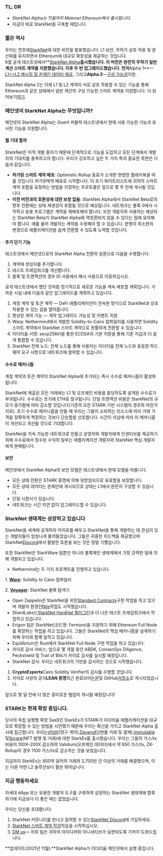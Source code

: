 ### TL; DR

* *StarkNet Alpha는 11월까지 Mainnet Ethereum에서 출시됩니다.*
* 지금이 바로 StarkNet을 구축할 때입니다.

### 짧은 역사

우리는 연초에[StarkNet](https://starkware.co/product/starknet/)에 대한 비전을 발표했습니다. L1 보안, 무허가 상호 작용 및 분산화를 유지하면서 Ethereum에 대규모 확장성을 제공하는 것입니다.\
6월 공개 테스트넷에서**[StarkNet Alpha](https://medium.com/starkware/starknet-planets-alpha-on-ropsten-e7494929cb95)**출시했습니다. 이 버전은 완전히 무허가 일반 계산 스마트 계약을 지원했습니다. 이후 두 번 업그레이드했습니다. 먼저**Alpha 1**—[L1<>L2 메시징 및 온체인 데이터 제공](https://medium.com/starkware/starknet-alpha-1-90c3348cca4f), 그리고**Alpha 2**—[구성 가능성](https://medium.com/starkware/starknet-alpha-2-4aa116f0ecfc)지원.

StarkNet Alpha 2는 이제 L1 및 L2 계약이 서로 상호 작용할 수 있는 기능을 통해 Ethereum과 같은 상태에서 일반 계산의 구성 가능한 스마트 계약을 지원합니다. 더 읽어보기[여기](https://www.cairo-lang.org/docs/hello_starknet/index.html).

### 메인넷의 StarkNet Alpha는 무엇입니까?

메인넷의 StarkNet Alpha는 Goerli 퍼블릭 테스트넷에서 현재 사용 가능한 기능과 유사한 기능을 지원합니다.

#### **뭘 기대 할까**

StarkNet은 아직 개발 중이기 때문에 단계적으로 기능을 도입하고 모든 단계에서 개발자의 기대치를 충족하고자 합니다. 우리가 강조하고 싶은 두 가지 특히 중요한 측면은 다음과 같습니다.

* **허가된 스마트 계약 배포**: Optimistic Rollup 동료가 소개한 현명한 플레이북을 따를 것입니다.*허가된*계약 배포로 시작합니다. 이 초기 화이트리스트에 귀하의 스마트 계약 포함을 요청하는 방법을 지정하는 프로토콜은 앞으로 몇 주 안에 게시될 것입니다.
* **이전 버전과의 호환성에 대한 보장 없음**: StarkNet Alpha에서 StarkNet Beta로의 향후 전환에는 상태 재생성이 포함될 것으로 예상됩니다. 네트워크는 블록 0에서 시작하고 응용 프로그램은 계약을 재배포해야 합니다. 또한 개발자와 사용자는 예상되는 StarkNet Beta가 StarkNet Alpha와 역호환되지 않을 수 있다는 점에 유의해야 합니다. 예를 들어 개발자는 계약을 수정해야 할 수 있습니다. 분명히 최소한의 변경으로 애플리케이션을 쉽게 전환할 수 있도록 노력할 것입니다.

#### 추가 단기 기능

테스트넷에서 메인넷으로의 StarkNet Alpha 전환의 일환으로 다음을 수행합니다.

1. 계약에 생성자를 추가합니다.
2. 테스트 프레임워크를 개선합니다.
3. 블록 및 트랜잭션의 경우 ID 사용에서 해시 사용으로 이동하십시오.

공개 테스트넷에서 했던 것처럼 정기적으로 새로운 기능을 계속 배포할 계획입니다. 가까운 시일 내에 다음과 같은 업그레이드를 계획하고 있습니다.

1. 계정 계약 및 토큰 계약 — DeFi 애플리케이션이 친숙한 방식으로 StarkNet과 상호 작용할 수 있는 길을 열어줍니다.
2. 향상된 계약 기능 — 계약 업그레이드 가능성 및 이벤트 지원.
3. Warp: Nethermind에서 개발한 Solidity-to-Cairo 컴파일러를 사용하면 Solidity 스마트 계약에서 StarkNet 스마트 계약으로 원활하게 전환할 수 있습니다.
4. 이더리움 서명: secp256k1을 통한 ECDSA의 기본 지원을 통해 기존 지갑과 더 쉽게 통합할 수 있습니다.
5. StarkNet 전체 노드: 전체 노드를 통해 사용자는 이더리움 전체 노드와 동등한 하드웨어 요구 사항으로 네트워크에 참여할 수 있습니다.

#### 수수료 메커니즘

계정 계약과 토큰 계약이 StarkNet Alpha에 추가되는 즉시 수수료 메커니즘이 활성화됩니다.

StarkNet에 제출된 모든 거래에는 L1 및 오프체인 비용을 충당하도록 설계된 수수료가 부과됩니다. 수수료는 초기에 ETH로 청구됩니다. 단일 트랜잭션 비용은 StarkNet의 규모가 증가함에 따라 감소할 것입니다(기존의 모든 STARK 기반 시스템의 경우와 마찬가지로). 초기 수수료 메커니즘을 만들 때 우리는 그들이 소비하는 리소스에 따라 거래 가격을 정확하게 책정하는 것보다 단순함을 선호합니다. 시간이 지남에 따라 이 메커니즘이 개선되고 개선될 것으로 기대합니다.

StarkNet을 지속 가능한 네트워크로 만들고 운영자와 개발자에게 인센티브를 제공하기 위해 수수료에서 징수된 수익의 일부는 애플리케이션 개발자와 StarkNet 핵심 개발자에게 분배됩니다.

#### 보안

메인넷에서 StarkNet Alpha의 보안 모델은 테스트넷에서 현재 모델을 따릅니다.

* 모든 상태 전환은 STARK 증명에 의해 뒷받침되므로 유효함을 보장합니다.
* 모든 상태 데이터는 온체인에 게시되므로 상태는 L1에서 완전히 구성할 수 있습니다.
* 단일 시퀀서가 있습니다.
* 네트워크는 시간 지연 없이 업그레이드할 수 있습니다.

### StarkNet 생태계는 성장하고 있습니다

StarkNet을 세계에 공개하자 카이로를 배우고 StarkNet을 통해 개발하는 데 관심이 있는 개발자들이 엄청나게 몰려들었습니다. 그들은 귀중한 피드백을 제공했으며 StarkNet[Discord](https://discord.gg/uJ9HZTUk2Y)에서 활발한 토론을 보는 것은 정말 기뻤습니다.

또한 StarkNet은 StarkWare 팀뿐만 아니라 블록체인 생태계에서 가장 강력한 팀에 의해 개발되고 있습니다.

* Nethermind는 두 가지 프로젝트를 진행하고 있습니다.

1. **[Warp](https://github.com/NethermindEth/warp)**: Solidity to Cairo 컴파일러

2. **[Voyager](https://voyager.online/)**: StarkNet 블록 탐색기

* Open Zeppelin은 StarkNet을 위한[Standard Contracts](https://github.com/OpenZeppelin/cairo-contracts/tree/main/contracts)구현 작업을 하고 있으며 개발자 환경인[Nile](https://github.com/martriay/nile)작업도 시작했습니다.
* ShardLabs는[StarkNet HardHat 플러그인](https://github.com/Shard-Labs/starknet-hardhat-plugin)과 더 나은 테스트 프레임워크에서 작업하고 있습니다.
* Erigon 팀은 StarkNet(코드명: Fermion)을 지원하기 위해 Ethereum Full Node를 확장하는 작업을 하고 있습니다. 그들은 StarkNet의 핵심 메커니즘을 설계하기 위해 우리와 함께 일하고 있습니다.
* Equilibrium은 Rust에서 StarkNet Full Node 구현 작업을 하고 있습니다.
* 카이로 감사 서비스: 앞으로 몇 개월 동안 ABDK, ConsenSys Diligence, Peckshield 및 Trail of Bits가 카이로 감사를 실시할 예정입니다.
* StarkNet 감사: 우리는 네트워크의 기반을 감사하는 것으로 시작했습니다.

1. **CryptoExperts**Cairo Solidity Verifier의 감사를 수행할 것입니다.
2. 카이로 사양의 공식**LEAN 증명**최근 완료되어[논문](https://arxiv.org/abs/2109.14534)및 GitHub[저장소](https://github.com/starkware-libs/formal-proofs)로 게시되었습니다.

앞으로 몇 달 안에 더 많은 흥미로운 협업이 게시될 예정입니다!

### STARK는 현재 확장 중입니다.

당사의 독립 실행형 확장 SaaS인 StarkEx가 STARK가 이더리움 애플리케이션을 대규모로 확장할 수 있는 방법을 시연했기 때문에 우리는 확신을 가지고 StarkNet Alpha 출시에 접근합니다. 우리는[dYdX](https://dydx.exchange/)(영구 계약),[DeversiFi](https://www.deversifi.com/)(현물 거래 및 결제),[Immutable](https://www.immutable.com/)및[Sorare](https://sorare.com/)(NFT 발행 및 거래)에 대한 StarkEx를 출시했습니다. 우리는 그들의 가스/tx 비용이 100X–200X 감소하여 Validium(오프체인 데이터)에서 약 650 가스/tx, ZK-Rollup의 경우 1100 가스/tx로 감소하는 것을 보았습니다.

지금까지 StarkEx는 800억 달러의 거래와 2,700만 건 이상의 거래를 해결했으며, 이는 다른 어떤 L2 솔루션보다 훨씬 뛰어납니다.

### 지금 행동하세요

차세대 dApp 또는 유용한 개발자 도구를 구축하여 성장하는 StarkNet 생태계에 합류하기에 지금보다 더 좋은 때는 없었습니다.

우리는 당신을 초대합니다:

1. StarkNet 커뮤니티를 만나고 참여할 수 있는[StarkNet Discord](https://discord.gg/uJ9HZTUk2Y)에 가입하세요.
2. [StarkNet 스마트 계약 작성](https://www.cairo-lang.org/docs/hello_starknet/index.html)학습을 시작하십시오.
3. [DM us](https://twitter.com/StarkWareLtd)— 저희 팀은 귀하의 아이디어와 이니셔티브가 실현되도록 기꺼이 도와드립니다.

**업데이트(2021년 11월):**StarkNet Alpha가 이더리움 메인넷에서 실행 중입니다.